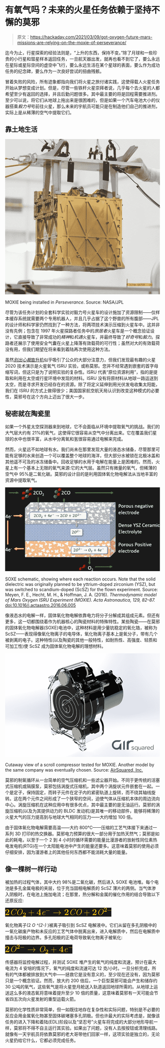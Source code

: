 # 有氧气吗？未来的火星任务依赖于坚持不懈的莫邪

> 原文：<https://hackaday.com/2021/03/09/got-oxygen-future-mars-missions-are-relying-on-the-moxie-of-perseverance/>

迄今为止，行星探索的经验法则是，“上升的东西，保持不变。”除了月球和一些珍贵的小行星和彗星样本返回任务，一旦航天器出发，就再也看不到它了，要么永远在星际或星际空间的虚空中飞行，要么永远生活在某个星球的表面，要么作为成功任务的纪念碑，要么作为一次良好尝试的扭曲残骸。

冒着失败的风险，所有迹象都指向我们将火星之旅付诸实践，这使得载人火星任务开始从梦想变成计划。但是，尽管一些铁杆火星崇拜者说，几乎每个去火星的人都希望至少有返回的选择，并且后勤问题很多。其中最主要的将是回程需要推进剂。至少可以说，将它们从地球上拖出来是很困难的，但是如果一个汽车电池大小的仪器搭乘*毅力号*号前往火星，那么未来的宇航员可能只是在制造他们自己的推进剂，实际上是从稀薄的空气中提取它们。

## 靠土地生活

[![](img/ec77b6622b3f2d0f54e5c925f0609c45.png)](https://hackaday.com/wp-content/uploads/2021/02/moxie-web.jpg)

MOXIE being installed in *Perseverance*. Source: NASA/JPL

尽管为该任务计划的全套科学实验对毅力号火星车的设计施加了资源限制——仅样本缓存系统就需要两个专用机器人，并且几乎占据了这个野兽的所有腹部——JPL 的设计师和科学家仍然找到了一种方法，将两项技术演示压缩到火星车中。这并非没有先例；包含在 1997 年火星探路者任务中的*旅居者*火星车是一个概念验证设计，它直接导致了非常成功的*精神*和*机遇*火星车，并最终导致了*好奇号*和*毅力*。探路者还展示了使用安全气囊在火星上降落有效载荷的可行性；虽然对大的有效载荷没有用，但我们期望在将来看到着陆再次使用这种方法。

虽然[*别出心裁*直升机](https://hackaday.com/2020/09/02/an-up-close-look-at-the-first-martian-helicopter/)似乎吸引了公众的大部分注意力，但我们发现最有趣的火星 2020 技术演示是火星氧气 ISRU 实验，或称莫邪。您并不经常遇到嵌套的首字母缩写词，但这只是为了说明实验的复杂性。ISRU 代表“原位资源利用”，指的是提取和利用在太空或行星环境中发现的材料。ISRU 没有将原材料从地球一路运送到太空，而是寻求开发已经存在的资源。除了将定义延伸到用光伏发电收集太阳能，我们在 ISRU 的方式上做得很少；美国国家航空航天局认识到改变这种模式的必要性，莫邪号在这个方向上迈出了很大一步。

## 秘密就在陶瓷里

如果一个外星太空探测器来到地球，它不会面临从环境中提取氧气的挑战。我们的大气层大约有 21%的氧气，这使得它很容易从空气中分离出来。它在覆盖我们星球的水中也很丰富，从水中分离氧和氢很容易通过电解来完成。

然而，火星远不如地球有水。我们尚未在那里发现大量的液态水储备，尽管那里可能有足够的水来创造一个可以覆盖整个地球的海洋，但大部分水被锁在北极冰盖和其他遥不可及的冰冻储备中。回收足够的水用于电解在能量上是困难的。然而，火星上有一个基本上无限的氧气来源:它的大气层。虽然只有微量的氧气，但稀薄的空气中 95%是二氧化碳。莫邪的设计目的是利用固体氧化物电解法从当地丰富的资源中提取氧气。

![](img/4d72f5aec64fd95eae0ec1dbeab23d55.png)

SOXE schematic, showing where each reaction occurs. Note that the solid dielectric was originally planned to be yttrium-doped zirconium (YSZ), but was switched to scandium-doped (ScSZ) for the flown experiment. Source: Meyen, F. E., Hecht, M. H., & Hoffman, J. A. (2016). *Thermodynamic model of Mars Oxygen ISRU Experiment (MOXIE). Acta Astronautica, 129, 82–87.* [doi:10.1016/j.actaastro.2016.06.005](https://doi.org/10.1016/j.actaastro.2016.06.005)

像液态水的电解一样，固体氧化物电解依靠电力将分子分解成其组成元素。但还有更多，这一切都围绕着作为机器核心的陶瓷材料的特殊特性。某些陶瓷——在莫邪的固体氧化物电解器(SOXE)电池中，这种材料是用少量钪稳定的氧化锆，被称为 ScSZ——表现得像氧化物离子的电导体，氧化物离子基本上是氧分子，带有几个被剥离的电子。这种特性(以及陶瓷的其他一般特性，如耐热性、高强度、轻质和可加工性)使 ScSZ 成为固体氧化物电解的理想材料。

[![](img/9fa7798b0168795cc4a448f7ffe5e9eb.png)](https://hackaday.com/wp-content/uploads/2021/02/p09h026a-single-stage.jpg)

Cutaway view of a scroll compressor tested for MOXIE. Another model by the same company was eventually chosen. Source: [AirSquared, Inc.](https://airsquared.com/news/scroll-compressor-jpl-mars-2020/)

莫邪的制氧循环从一台简单的空气压缩机和一些滤尘器开始。不同于更传统的活塞式压缩机或隔膜泵，莫邪包括涡旋式压缩机，其中两个涡旋状元件嵌套在一起。一个是定子，保持固定，而转子元件在定子内的紧密轨道上旋转，而不绕其轴线旋转。这在两个元件之间形成了一个狭窄的空间，迫使气体从压缩机本体的周边流向中心。涡旋压缩机在这种应用中有很多优点，其中最主要的是无油运行。莫邪的涡旋压缩机(以及为其提供动力的 BLDC 发动机)是其唯一的移动部件，能够将稀薄的火星大气的压力提高到与地球大气相同的压力——大约增加 100 倍。

由于固体氧化物电解需要高温——大约 800°C——压缩的工艺气体接下来通过一系列 3D 打印的热交换器。莫邪电力预算的很大一部分用于加热天然气；莫邪是如此的耗电，以至于一个 2 到 4 小时的循环需要的能量比漫游者的放射性同位素热电发电机(RTG)在一个太阳能电池中产生的能量还要多。这意味着莫邪的使用必须仔细安排，因为漫游者上的其他任何东西都不能消耗大量的能量。

## 像一棵树一样行动

被加热的过程气体，其中大约 98%是二氧化碳，然后进入 SOXE 电池堆。每个电池是多孔金属电极的夹层，位于充当固相电解质的 ScSZ 薄片的两侧。当气体渗入阴极时，在电池上施加电流；在那里，热分解和金属的催化作用的结合导致以下还原反应:

![\bf2{\textit{CO}_{2} + 4\textit{e}^{-} \rightarrow 2\textit{CO} + 2\textit{O}^{2-}}](img/94e401e441711c8a7a18a1d92ec8a27b.png)

氧化物离子(2 *O ^(2-)* )被离子吸引到 ScSZ 电解液中。它们从留在多孔阴极中的一氧化碳废产物和未反应的工艺气体中脱离出来，进入电解质中，然后在电解质中撞击与阳极的边界。多孔阳极的正电荷导致氧化物离子被氧化:

![\bf{2\textit{O}^{2-} \rightarrow \textit{O}_{2} + 4\textit{e}^{-}}](img/5ceb4e9de0f1874cf5a1eabb194a6efd.png)

传感器将监控电解过程，并测试 SOXE 堆产生的氧气的纯度和流速，预计在最大电流为 4 安培的情况下，氧气的纯度和流速可达 12 克/小时。一旦分析完成，所有的气体都被排放到大气中——拯救它是没有意义的，至少现在还没有，因为莫邪只是一个概念验证。然而，放大约 200 倍后，一个巨型莫邪可能会产生和储存约 30 公吨的氧气，这些氧气是将火星登月舱送入轨道返回地球所需的。从地球上运送这么多的液态氧将意味着提升至少 10 倍的质量，这意味着莫邪有一天可能会节省四五次向火星发射的重型运载火箭。

莫邪的化学性质非常简单，但一如既往地存在复杂性和实际问题，特别是不必要的反应会用金属氧化物甚至固体碳堵塞多孔阴极。但也许最大的实际考虑是，就像该任务的进入下降和着陆(EDL)阶段以及“坚忍号”火星车将完成的大部分地形导航一样，莫邪将不得不自主运行其实验。如果出了问题，没有人去按按钮或清理线路。就像有一天宇航员将依靠莫邪的老大哥带他们回家一样，这项实验是独立的，无论火星扔给它什么，它都必须完成任务。